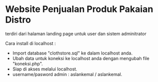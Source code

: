 # Website Penjualan Produk Pakaian Distro 

terdiri dari halaman landing page untuk user dan sistem adminitrator


Cara install di localhost :
- Import database "clothstore.sql" ke dalam localhost anda.
- Ubah data untuk koneksi ke localhost anda dengan mengubah file "koneksi.php".
- Siap di akses melalui localhost.
- username/pasword admin : aslankemal / aslankemal.
